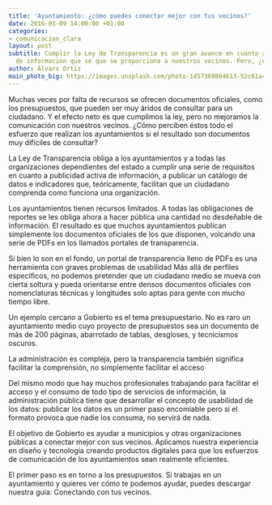 ```yaml
---
title: 'Ayuntamiento: ¿cómo puedes conectar mejor con tus vecinos?'
date: 2016-03-09 14:00:00 +01:00
categories:
- comunicacion_clara
layout: post
subtitle: Cumplir la Ley de Transparencia es un gran avance en cuanto a la cantidad
  de información que se que se proporciona a nuestros vecinos. Pero, ¿es suficiente?
author: Álvaro Ortiz
main_photo_big: https://images.unsplash.com/photo-1457369804613-52c61a468e7d?crop=entropy&fit=crop&fm=jpg&h=700&ixjsv=2.1.0&ixlib=rb-0.3.5&q=80&w=1600
---
```


Muchas veces por falta de recursos se ofrecen documentos oficiales, como los presupuestos, que pueden ser muy áridos de consultar para un ciudadano. Y el efecto neto es que cumplimos la ley, pero no mejoramos la comunicación con nuestros vecinos. ¿Cómo perciben éstos todo el esfuerzo que realizan los ayuntamientos si el resultado son documentos muy difíciles de consultar?

La Ley de Transparencia obliga a los ayuntamientos y a todas las organizaciones dependientes del estado a cumplir una serie de requisitos en cuanto a publicidad activa de información, a publicar un catálogo de datos e indicadores que, teóricamente, facilitan que un ciudadano comprenda como funciona una organización.

Los ayuntamientos tienen recursos limitados. A todas las obligaciones de reportes se les obliga ahora a hacer pública una cantidad no desdeñable de información. El resultado es que muchos ayuntamientos publican simplemente los documentos oficiales de los que disponen, volcando una serie de PDFs en los llamados portales de transparencia.

Si bien lo son en el fondo, un portal de transparencia lleno de PDFs es una herramienta con graves problemas de usabilidad
Más allá de perfiles específicos, no podemos pretender que un ciudadano medio se mueva con cierta soltura y pueda orientarse entre densos documentos oficiales con nomenclaturas técnicas y longitudes solo aptas para gente con mucho tiempo libre.

Un ejemplo cercano a Gobierto es el tema presupuestario. No es raro un ayuntamiento medio cuyo proyecto de presupuestos sea un documento de más de 200 páginas, abarrotado de tablas, desgloses, y tecnicismos oscuros.

La administración es compleja, pero la transparencia también significa facilitar la comprensión, no simplemente facilitar el acceso

Del mismo modo que hay muchos profesionales trabajando para facilitar el acceso y el consumo de todo tipo de servicios de información, la administración pública tiene que desarrollar el concepto de usabilidad de los datos: publicar los datos es un primer paso encomiable pero si el formato provoca que nadie los consuma, no servirá de nada.

El objetivo de Gobierto es ayudar a municipios y otras organizaciones públicas a conectar mejor con sus vecinos. Aplicamos nuestra experiencia en diseño y tecnología creando productos digitales para que los esfuerzos de comunicación de los ayuntamientos sean realmente eficientes.

El primer paso es en torno a los presupuestos. Si trabajas en un ayuntamiento y quieres ver cómo te podemos ayudar, puedes descargar nuestra guía: Conectando con tus vecinos.
